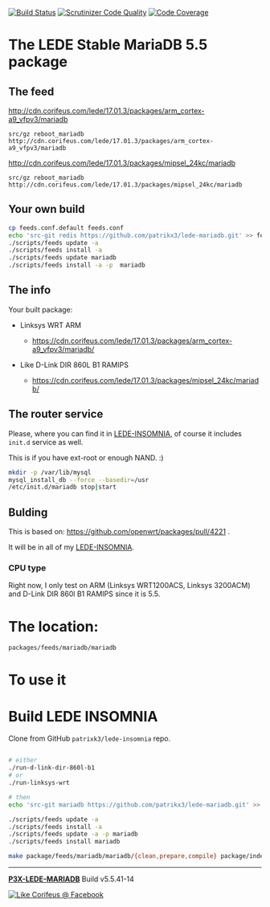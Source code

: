 [//]: #@corifeus-header

  [![Build Status](https://travis-ci.org/patrikx3/lede-mariadb.svg?branch=master)](https://travis-ci.org/patrikx3/lede-mariadb)  [![Scrutinizer Code Quality](https://scrutinizer-ci.com/g/patrikx3/lede-mariadb/badges/quality-score.png?b=master)](https://scrutinizer-ci.com/g/patrikx3/lede-mariadb/?branch=master)  [![Code Coverage](https://scrutinizer-ci.com/g/patrikx3/lede-mariadb/badges/coverage.png?b=master)](https://scrutinizer-ci.com/g/patrikx3/lede-mariadb/?branch=master) 

# The LEDE Stable MariaDB 5.5 package

 
                        
[//]: #@corifeus-header:end

## The feed

http://cdn.corifeus.com/lede/17.01.3/packages/arm_cortex-a9_vfpv3/mariadb
```text
src/gz reboot_mariadb http://cdn.corifeus.com/lede/17.01.3/packages/arm_cortex-a9_vfpv3/mariadb
```

http://cdn.corifeus.com/lede/17.01.3/packages/mipsel_24kc/mariadb
```text
src/gz reboot_mariadb http://cdn.corifeus.com/lede/17.01.3/packages/mipsel_24kc/mariadb
```


## Your own build

```bash
cp feeds.conf.default feeds.conf
echo 'src-git redis https://github.com/patrikx3/lede-mariadb.git' >> feeds.conf
./scripts/feeds update -a
./scripts/feeds install -a
./scripts/feeds update mariadb
./scripts/feeds install -a -p  mariadb
```

## The info

Your built package:
  
* Linksys WRT ARM 
  * https://cdn.corifeus.com/lede/17.01.3/packages/arm_cortex-a9_vfpv3/mariadb/  

* Like D-Link DIR 860L B1 RAMIPS 
  * https://cdn.corifeus.com/lede/17.01.3/packages/mipsel_24kc/mariadb/


## The router service

Please, where you can find it in  [LEDE-INSOMNIA](https://pages.corifeus.com/lede-insomnia), of course it includes ```init.d``` service as well.


This is if you have ext-root or enough NAND. :)

```bash
mkdir -p /var/lib/mysql
mysql_install_db --force --basedir=/usr
/etc/init.d/mariadb stop|start
```

## Bulding

This is based on:
https://github.com/openwrt/packages/pull/4221 .

It will be in all of my [LEDE-INSOMNIA](https://pages.corifeus.com/lede-insomnia).

### CPU type
Right now, I only test on ARM (Linksys WRT1200ACS, Linksys 3200ACM) and D-Link DIR 860l B1 RAMIPS since it is 5.5.

# The location:  
  
```text
packages/feeds/mariadb/mariadb
```
# To use it


# Build LEDE INSOMNIA

Clone from GitHub ```patrixk3/lede-insomnia``` repo.

```bash

# either
./run-d-link-dir-860l-b1
# or
./run-linksys-wrt

# then
echo 'src-git mariadb https://github.com/patrikx3/lede-mariadb.git' >> feeds.conf

./scripts/feeds update -a
./scripts/feeds install -a
./scripts/feeds update -a -p mariadb
./scripts/feeds install mariadb

make package/feeds/mariadb/mariadb/{clean,prepare,compile} package/index V=s

```


[//]: #@corifeus-footer

---

[**P3X-LEDE-MARIADB**](https://pages.corifeus.com/lede-mariadb) Build v5.5.41-14 

[![Like Corifeus @ Facebook](https://img.shields.io/badge/LIKE-Corifeus-3b5998.svg)](https://www.facebook.com/corifeus.software) 
 

[//]: #@corifeus-footer:end